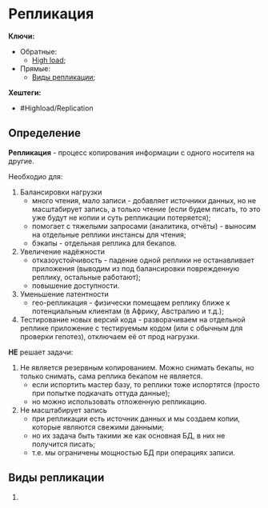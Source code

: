# Репликация

**Ключи:**
- Обратные:
	- [High load](high-load);
- Прямые:
	- [Виды репликации](high-load-replication-type);

**Хештеги:**
- #Highload/Replication

## Определение

**Репликация** - процесс копирования информации с одного носителя на другие.

Необходио для:
1) Балансировки нагрузки
	- много чтения, мало записи - добавляет источники данных, но не масштабирует запись, а только чтение (если будем писать, то это уже будут не копии и суть репликации потеряется);
	- помогает с тяжелыми запросами (аналитика, отчёты) - выносим на отдельные реплики инстансы для чтения;
	- бэкапы - отдельная реплика для бекапов.
2) Увеличение надёжности
	- отказоустойчивость - падение одной реплики не останавливает приложения (выводим из под балансировки поврежденную реплику, остальные работают);
	- повышение доступности.
3) Уменьшение латентности
	- гео-репликация - физически помещаем реплику ближе к потенциальным клиентам (в Африку, Австралию и т.д.);
4) Тестирование новых версий кода - разворачиваем на отдельной реплике приложение с тестируемым кодом (или с обычным для проверки гепотез), отключаем её от прод нагрузки.

**НЕ** решает задачи:
1) Не является резервным копированием. Можно снимать бекапы, но только снимать, сама реплика бекапом не является.
	- если испортить мастер базу, то реплики тоже испортятся (просто при попытке подкачать оттуда данные);
	- но можно использовать отложенную репликацию.
2) Не масштабирует запись
	- при репликации есть источник данных и мы создаем копии, которые являются свежими данными;
	- но их задача быть такими же как основная БД, в них не получится писать;
	- т.е. мы ограничены мощностью БД при операциях записи.

## Виды репликации

1) 